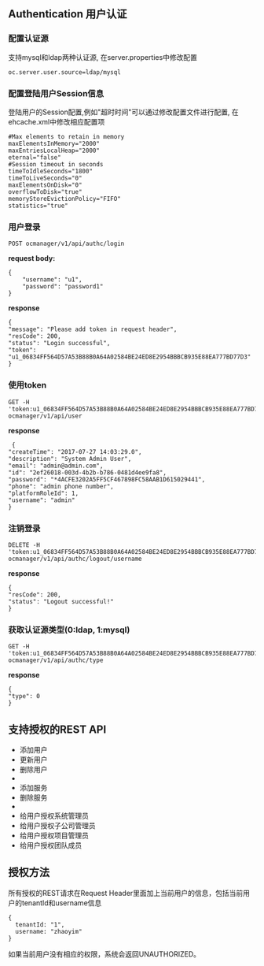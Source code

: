 ## Authentication 用户认证
### 配置认证源
支持mysql和ldap两种认证源, 在server.properties中修改配置
```
oc.server.user.source=ldap/mysql
```

### 配置登陆用户Session信息
登陆用户的Session配置,例如"超时时间"可以通过修改配置文件进行配置, 在ehcache.xml中修改相应配置项
```
#Max elements to retain in memory
maxElementsInMemory="2000"
maxEntriesLocalHeap="2000"
eternal="false"
#Session timeout in seconds
timeToIdleSeconds="1800"
timeToLiveSeconds="0"
maxElementsOnDisk="0"
overflowToDisk="true"
memoryStoreEvictionPolicy="FIFO"
statistics="true"
```

### 用户登录
```
POST ocmanager/v1/api/authc/login

```
__request body:__
```
{
    "username": "u1",
    "password": "password1"
}
```
__response__
```
{
"message": "Please add token in request header",
"resCode": 200,
"status": "Login successful",
"token": "u1_06834FF564D57A53B88B0A64A02584BE24ED8E2954BBBCB935E88EA777BD77D3"
}
```

### 使用token
```
GET -H 'token:u1_06834FF564D57A53B88B0A64A02584BE24ED8E2954BBBCB935E88EA777BD77D3' ocmanager/v1/api/user
```
__response__
```
 {
"createTime": "2017-07-27 14:03:29.0",
"description": "System Admin User",
"email": "admin@admin.com",
"id": "2ef26018-003d-4b2b-b786-0481d4ee9fa8",
"password": "*4ACFE3202A5FF5CF467898FC58AAB1D615029441",
"phone": "admin phone number",
"platformRoleId": 1,
"username": "admin"
}
```

### 注销登录
```
DELETE -H 'token:u1_06834FF564D57A53B88B0A64A02584BE24ED8E2954BBBCB935E88EA777BD77D3' ocmanager/v1/api/authc/logout/username
```
__response__
```
{
"resCode": 200,
"status": "Logout successful!"
}
```

### 获取认证源类型(0:ldap, 1:mysql)
```
GET -H 'token:u1_06834FF564D57A53B88B0A64A02584BE24ED8E2954BBBCB935E88EA777BD77D3' ocmanager/v1/api/authc/type
```
__response__
```
{
"type": 0
}
```

## 支持授权的REST API

 * 添加用户
 * 更新用户
 * 删除用户
 *
 * 添加服务
 * 删除服务
 *
 * 给用户授权系统管理员
 * 给用户授权子公司管理员
 * 给用户授权项目管理员
 * 给用户授权团队成员

## 授权方法

所有授权的REST请求在Request Header里面加上当前用户的信息，包括当前用户的tenantId和username信息

```
{
  tenantId: "1",
  username: "zhaoyim"
}
```

如果当前用户没有相应的权限，系统会返回UNAUTHORIZED。
